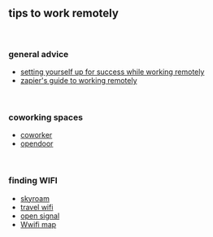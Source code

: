 ## tips to work remotely

<br>

### general advice

* [setting yourself up for success while working remotely](https://opensource.com/article/20/3/remote-work)
* [zapier's guide to working remotely](https://zapier.com/learn/remote-work/)

<br>


### coworking spaces

* [coworker](https://www.coworker.com/)
* [opendoor](https://opendoor.io/)


<br>


### finding WIFI

* [skyroam](https://www.skyroam.com/wifi-pricing)
* [travel wifi](https://travelwifi.com/)
* [open signal](https://www.opensignal.com/)
* [Wwifi map](https://www.wifimap.io/)

